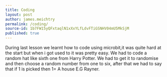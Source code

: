 ```yaml
---
title: Coding
layout: post
author: james.meichtry
permalink: /coding/
source-id: 1b7FW15yQFxtaqlN1xXxYLfLdvFTiGSNHV04mU5MkSjM
published: true
---
```

During last lesson we learnt how to code using microbit,it was quite hard at the start but when i got used to it was pretty easy. We had to code a random hat like sixth one from Harry Potter. We had to get it to randomise and then choose a random number from one to six, after that we had to say that if 1 is picked then 1= A house E.G Rayner.

